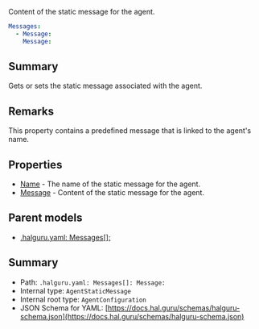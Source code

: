<!--
title: Message
description: Content of the static message for the agent.
version: 1.40.1-beta.2
generated: true
date: 2025-04-28
node: This file is generated by the command-line program: `halguru manual -c -m`
-->


Content of the static message for the agent.

```yaml
Messages:
  - Message:
    Message:
```

## Summary

Gets or sets the static message associated with the agent.

## Remarks

This property contains a predefined message that is linked to the agent's name.

## Properties

* [Name]((halguru)-messages-list-name.md) - The name of the static message for the agent.
* [Message]((halguru)-messages-list-message.md) - Content of the static message for the agent.

## Parent models

* [.halguru.yaml: Messages[]:]((halguru)-messages-list.md)
## Summary

* Path: `.halguru.yaml: Messages[]: Message:`
* Internal type: `AgentStaticMessage`
* Internal root type: `AgentConfiguration`
* JSON Schema for YAML: [https://docs.hal.guru/schemas/halguru-schema.json](https://docs.hal.guru/schemas/halguru-schema.json)

